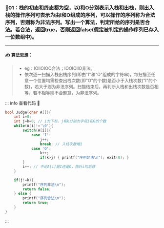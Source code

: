 ### :page_with_curl:01：栈的初态和终态都为空，以I和O分别表示入栈和出栈，则出入栈的操作序列可表示为由I和O组成的序列，可以操作的序列称为合法序列，否则称为非法序列。写出一个算法，判定所给的序列是否合法。若合法，返回true，否则返回false(假定被判定的操作序列已存入一位数组中)。

---

#### :writing_hand: 算法思想：
> - eg：IOIIOIOO合法；IOOIOIIO非法。
> - 依次逐一扫描入栈出栈序列(即由"I"和"O"组成的字符串)，每扫描至任意一个位置均需检查出栈次数(即"O"的个数)是否小于入栈次数("I"的个数)，若大于则为非法序列。扫描结束后，再判断入栈和出栈次数是否相等，若不相等则不合题意，为非法序列。


<!-- ::: details 查看代码  -->
::: info  查看代码 :cup_with_straw:
```C
bool Judge(char A[]){
    int i=0;
    int j=k=0; // i为下标，j和k分别为字母I和O的个数
    while(A[i]!='\0'){
        switch(A[i]){
            case 'I': 
                j++; 
                break; // 入栈次数增1
            case 'O': 
                k++;
                if(k>j) { printf("序列非法\n"); exit(0); }
        }
        i++; // 不论A[i]是I还是O，指针i均后移
    }

    if(j!=k){
        printf("序列非法\n");
        return false;
    } else {
        printf("序列合法\n");
        return true;
    }
}
```
:::

